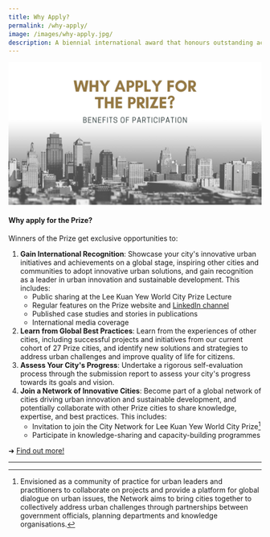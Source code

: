 ```yaml
---
title: Why Apply?
permalink: /why-apply/
image: /images/why-apply.jpg/
description: A biennial international award that honours outstanding achievements and contributions to the creation of liveable, vibrant and sustainable urban communities around the world.
---
```


![Why oh why](/images/why-apply.jpg)

#### **Why apply for the Prize?**

Winners of the Prize get exclusive opportunities to:

1. **Gain International Recognition**: Showcase your city's innovative urban initiatives and achievements on a global stage, inspiring other cities and communities to adopt innovative urban solutions, and gain recognition as a leader in urban innovation and sustainable development. This includes: 
   - Public sharing at the Lee Kuan Yew World City Prize Lecture
   - Regular features on the Prize website and [LinkedIn channel](https://www.linkedin.com/company/worldcityprize/)
   - Published case studies and stories in publications
   - International media coverage
3. **Learn from Global Best Practices**: Learn from the experiences of other cities, including successful projects and initiatives from our current cohort of 27 Prize cities, and identify new solutions and strategies to address urban challenges and improve quality of life for citizens.
4. **Assess Your City's Progress**: Undertake a rigorous self-evaluation process through the submission report to assess your city's progress towards its goals and vision.
5. **Join a Network of Innovative Cities**: Become part of a global network of cities driving urban innovation and sustainable development, and potentially collaborate with other Prize cities to share knowledge, expertise, and best practices. This includes:
   - Invitation to join the City Network for Lee Kuan Yew World City Prize[^1]
   - Participate in knowledge-sharing and capacity-building programmes 

➜ [Find out more!](/prize-cycle/)

---

[^1]: Envisioned as a community of practice for urban leaders and practitioners to collaborate on projects and provide a platform for global dialogue on urban issues, the Network aims to bring cities together to collectively address urban challenges through partnerships between government officials, planning departments and knowledge organisations.
